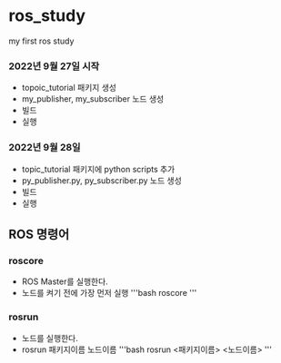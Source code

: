 # ros_study
my first ros study

### 2022년 9월 27일 시작
- topoic_tutorial 패키지 생성
- my_publisher, my_subscriber 노드 생성
- 빌드
- 실행

### 2022년 9월 28일
- topic_tutorial 패키지에 python scripts 추가
- py_publisher.py, py_subscriber.py 노드 생성
- 빌드
- 실행


## ROS 명령어
### roscore
- ROS Master를 실행한다.
- 노드를 켜기 전에 가장 먼저 실행
'''bash
    roscore
'''

### rosrun
- 노드를 실행한다.
- rosrun 패키지이름 노드이름
'''bash
    rosrun <패키지이름> <노드이름>
'''
